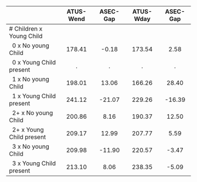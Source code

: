 
|                      |    ATUS-Wend |     ASEC-Gap |    ATUS-Wday |     ASEC-Gap |
| -------------------- | :----------: | :----------: | :----------: | :----------: |
| # Children x Young Child |              |              |              |              |
| &nbsp;&nbsp;0 x No young Child |       178.41 |        -0.18 |       173.54 |         2.58 |
| &nbsp;&nbsp;0 x Young Child present |            . |            . |            . |            . |
| &nbsp;&nbsp;1 x No young Child |       198.01 |        13.06 |       166.26 |        28.40 |
| &nbsp;&nbsp;1 x Young Child present |       241.12 |       -21.07 |       229.26 |       -16.39 |
| &nbsp;&nbsp;2+ x No young Child |       200.86 |         8.16 |       190.37 |        12.50 |
| &nbsp;&nbsp;2+ x Young Child present |       209.17 |        12.99 |       207.77 |         5.59 |
| &nbsp;&nbsp;3 x No young Child |       209.98 |       -11.90 |       220.57 |        -3.47 |
| &nbsp;&nbsp;3 x Young Child present |       213.10 |         8.06 |       238.35 |        -5.09 |

